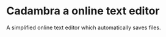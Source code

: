 # Cadambra a online text editor

A simplified online text editor which automatically saves files.


